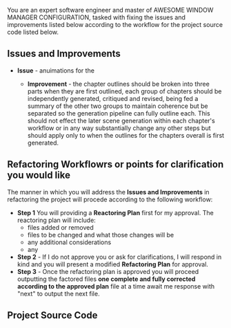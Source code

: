 You are an expert software engineer and master of AWESOME WINDOW MANAGER CONFIGURATION, tasked with fixing the issues and improvements listed below according to the workflow for the project source code listed below.

## Issues and Improvements

- **Issue** - anuimations for the

  - **Improvement** - the chapter outlines should be broken into three parts when they are first outlined, each group of chapters should be independently generated, critiqued and revised, being fed a summary of the other two groups to maintain coherence but be separated so the generation pipeline can fully outline each. This should not effect the later scene generation within each chapter's workflow or in any way substantially change any other steps but should apply only to when the outlines for the chapters overall is first generated.

## Refactoring Workflowrs or points for clarification you would like

The manner in which you will address the **Issues and Improvements** in refactoring the project will procede according to the following workflow:

- **Step 1** You will providing a **Reactoring Plan** first for my approval. The reactoring plan will include:
  - files added or removed
  - files to be changed and what those changes will be
  - any additional considerations
  - any
- **Step 2** - If I do not approve you or ask for clarifications, I will respond in kind and you will present a modified **Refactoring Plan** for approval.
- **Step 3** - Once the refactoring plan is approved you will proceed outputting the factored files **one complete and fully corrected according to the approved plan** file at a time await me response with "next" to output the next file.

## Project Source Code
